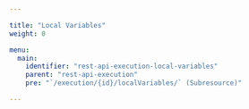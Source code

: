 ```yaml
---

title: "Local Variables"
weight: 0

menu:
  main:
    identifier: "rest-api-execution-local-variables"
    parent: "rest-api-execution"
    pre: "`/execution/{id}/localVariables/` (Subresource)"

---
```

